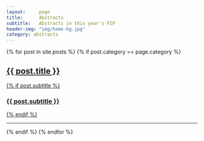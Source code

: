 ```yaml
---
layout:     page
title:      Abstracts
subtitle:   Abstracts in this year's FIP
header-img: "img/home-bg.jpg"
category: abstracts
---
```

{% for post in site.posts %}
{% if post.category == page.category %}
<div class="post-preview">
    <a href="{{ post.url | prepend: site.baseurl }}">
        <h2 class="post-title">            {{ post.title }}
        </h2>
        {% if post.subtitle %}
        <h3 class="post-subtitle">
            {{ post.subtitle }}
        </h3>
        {% endif %}
    </a>
</div>
<hr>
{% endif %}
{% endfor %}

